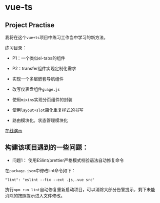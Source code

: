 # vue-ts

## Project Practise

我将在这个`vue+ts`项目中练习工作当中学习的新方法。

练习目录：

* P1：一个类似el-tabs的组件
* P2：transfer组件实现定制化需求
* 实现一个多层嵌套导航组件
* 改写仪表盘组件`guage.js`
* 使用`mixins`实现分页组件的封装
* 使用`layout+slot`简化重复样式的书写

* 路由模块化，状态管理模块化

[在线演示](https://xszi.github.io/vue-ts)

## 构建该项目遇到的一些问题：

* 问题1： 使用ESlint/prettier严格模式校验语法自动修复命令

在`package.jsom`中修改lint命令如下：
```
"lint": "eslint --fix --ext .js,.vue src"
```

执行`npm run lint`自动修复重新启动项目，可以消除大部分告警提示，剩下未能消除的按照提示进入文件修改。



